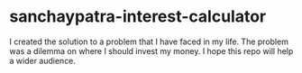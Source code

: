 # sanchaypatra-interest-calculator
I created the solution to a problem that I have faced in my life. The problem was a dilemma on where I should invest my money. I hope this repo will help a wider audience.
